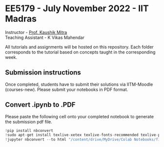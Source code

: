 # EE5179 - July November 2022 -  IIT Madras

Instructor - [Prof. Kaushik Mitra](https://www.ee.iitm.ac.in/kmitra/) <br>
Teaching Assistant - K Vikas Mahendar

All tutorials and assignments will be hosted on this repository. Each folder corresponds to the tutorial based on concepts taught in the corresponding week. 

## Submission instructions

Once completed, students have to submit their solutions via IITM-Moodle (courses-new). Please submit your notebooks in PDF format. 

## Convert .ipynb to .PDF

Please paste the following cell onto your completed notebook to generate the submission pdf file. 

```python
!pip install nbconvert
!sudo apt-get install texlive-xetex texlive-fonts-recommended texlive-plain-generic
!jupyter nbconvert --to html "/content/drive/MyDrive/Colab Notebooks/filename.ipynb"
```
